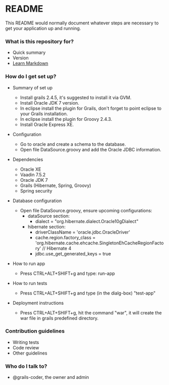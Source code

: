# README #

This README would normally document whatever steps are necessary to get your application up and running.

### What is this repository for? ###

* Quick summary
* Version
* [Learn Markdown](https://bitbucket.org/tutorials/markdowndemo)

### How do I get set up? ###

* Summary of set up
	* Install grails 2.4.5, it's suggested to install it via GVM.
	* Install Oracle JDK 7 version.
	* In eclipse install the plugin for Grails, don't forget to point eclipse to your Grails installation.
	* In eclipse install the plugin for Groovy 2.4.3.
	* Install Oracle Express XE.
* Configuration
	* Go to oracle and create a schema to the database.
	* Open file DataSource.groovy and add the Oracle JDBC information.
	
* Dependencies
	* Oracle XE
	* Vaadin 7.5.2
	* Oracle JDK 7
	* Grails (Hibernate, Spring, Groovy)
	* Spring security
	
* Database configuration
	* Open file DataSource.groovy, ensure upcoming configurations:
		* dataSource section:
			* dialect = "org.hibernate.dialect.Oracle10gDialect"
		* hibernate section:
			* driverClassName = 'oracle.jdbc.OracleDriver'
			* cache.region.factory_class = 'org.hibernate.cache.ehcache.SingletonEhCacheRegionFactory' // Hibernate 4
			* jdbc.use_get_generated_keys = true
* How to run app
	* Press CTRL+ALT+SHIFT+g and type: run-app
* How to run tests
	* Press CTRL+ALT+SHIFT+g and type (in the dialg-box) "test-app"
* Deployment instructions
	* Press CTRL+ALT+SHIFT+g, hit the command "war", it will create the war file in grails predefined directory.

### Contribution guidelines ###

* Writing tests
* Code review
* Other guidelines

### Who do I talk to? ###

* @grails-coder, the owner and admin